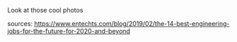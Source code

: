 Look at those cool photos 


sources: 
https://www.entechts.com/blog/2019/02/the-14-best-engineering-jobs-for-the-future-for-2020-and-beyond
